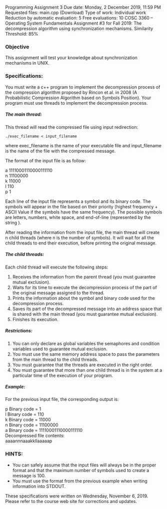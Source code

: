Programming Assignment 3 
Due date: Monday, 2 December 2019, 11:59 PM 
Requested files: main.cpp (Download) 
Type of work: Individual work 
Reduction by automatic evaluation: 5 Free evaluations: 10 
COSC 3360 – Operating System Fundamentals 
Assignment #3 for Fall 2019: The decompression algorithm using synchronization mechanisms. 
Similarity Threshold: 85%

### Objective  
This assignment will test your knowledge about synchronization mechanisms in UNIX.

### Specifications:  
You must write a c++ program to implement the decompression process of the compression algorithm proposed by Rincon et al. in 2008 (A Probabilistic Compression Algorithm based on Symbols Position). Your program must use threads to implement the decompression process.

##### The main thread:

This thread will read the compressed file using input redirection:

` ./exec_filename < input_filename `

where exec_filename is the name of your executable file and input_filename is the name of the file with the compressed message.

The format of the input file is as follow:

a 11110001110000111110  
n 11100000  
k 11000  
l 110  
p 1  

Each line of the input file represents a symbol and its binary code. The symbols will appear in the file based on their priority (highest frequency + ASCII Value if the symbols have the same frequency). The possible symbols are letters, numbers, white space, and end-of-line (represented by the string <EOL>).

After reading the information from the input file, the main thread will create n child threads (where n is the number of symbols). It will wait for all the child threads to end their execution, before printing the original message.
 
##### The child threads:

Each child thread will execute the following steps:

1. Receives the information from the parent thread (you must guarantee mutual exclusion).
2. Waits for its time to execute the decompression process of the part of the original message assigned to the thread.
3. Prints the information about the symbol and binary code used for the decompression process.
4. Saves its part of the decompressed message into an address space that is shared with the main thread (you must guarantee mutual exclusion).
5. Finishes its execution.

##### Restrictions:

1. You can only declare as global variables the semaphores and condition variables used to guarantee mutual exclusion.
2. You must use the same memory address space to pass the parameters from the main thread to the child threads.
3. You must guarantee that the threads are executed in the right order.
4. You must guarantee that more than one child thread is in the system at a particular time of the execution of your program.

##### Example:

For the previous input file, the corresponding output is:    

p Binary code = 1  
l Binary code = 110  
k Binary code = 11000  
n Binary code = 11100000  
a Binary code = 11110001110000111110  
Decompressed file contents:   
aaaannnaaakkllaaaaap   
 
### HINTS: 

- You can safely assume that the input files will always be in the proper format and that the maximum number of symbols used to create a message is 100.
- You must use the format from the previous example when writing information into STDOUT.


These specifications were written on Wednesday, November 6, 2019. Please refer to the course web site for corrections and updates.  

